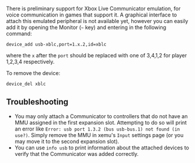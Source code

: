 There is preliminary support for Xbox Live Communicator emulation, for voice communication in games that support it. A graphical interface to attach this emulated peripheral is not available yet, however you can easily add it by opening the Monitor (`~` key) and entering in the following command:

```
device_add usb-xblc,port=1.x.2,id=xblc
```

where the `x` after the `port` should be replaced with one of 3,4,1,2 for player 1,2,3,4 respectively.

To remove the device:

```
device_del xblc
```

## Troubleshooting

* You may only attach a Communicator to controllers that do not have an MMU assigned in the first expansion slot. Attempting to do so will print an error like `Error: usb port 1.3.2 (bus usb-bus.1) not found (in use?)`. Simply remove the MMU in xemu's `Input` settings page (or you may move it to the second expansion slot).
* You can use `info usb` to print information about the attached devices to verify that the Communicator was added correctly.
  
